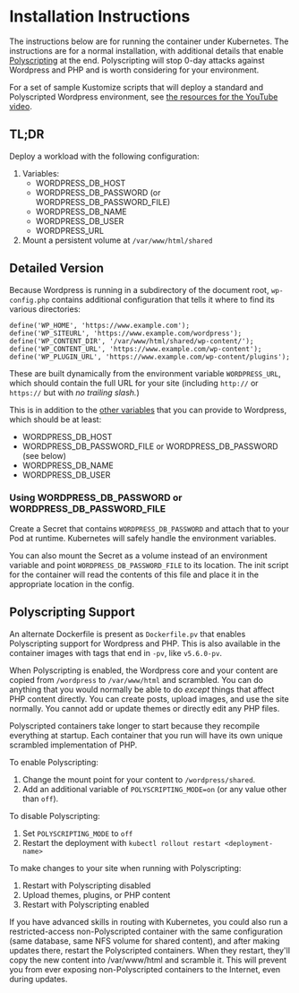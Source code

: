 # Installation Instructions

The instructions below are for running the container under Kubernetes. The instructions are for a normal installation, with additional details that enable [Polyscripting](https://polyverse.com/products/polyscripting-wordpress-security/) at the end. Polyscripting will stop 0-day attacks against Wordpress and PHP and is worth considering for your environment.

For a set of sample Kustomize scripts that will deploy a standard and Polyscripted Wordpress environment, see [the resources for the YouTube video](https://gitlab.com/monachus/channel/-/tree/master/resources/2020.06). 

## TL;DR

Deploy a workload with the following configuration:

1. Variables:
    - WORDPRESS_DB_HOST
    - WORDPRESS_DB_PASSWORD (or WORDPRESS_DB_PASSWORD_FILE)
    - WORDPRESS_DB_NAME
    - WORDPRESS_DB_USER
    - WORDPRESS_URL
2. Mount a persistent volume at `/var/www/html/shared`

## Detailed Version

Because Wordpress is running in a subdirectory of the document root, `wp-config.php` contains additional configuration that tells it where to find its various directories:

```
define('WP_HOME', 'https://www.example.com');
define('WP_SITEURL', 'https://www.example.com/wordpress');
define('WP_CONTENT_DIR', '/var/www/html/shared/wp-content/');
define('WP_CONTENT_URL', 'https://www.example.com/wp-content');
define('WP_PLUGIN_URL', 'https://www.example.com/wp-content/plugins');
```

These are built dynamically from the environment variable `WORDPRESS_URL`, which should contain the full URL for your site (including `http://` or `https://` but with _no trailing slash._)

This is in addition to the [other variables](https://hub.docker.com/_/wordpress/) that you can provide to Wordpress, which should be at least:

- WORDPRESS_DB_HOST
- WORDPRESS_DB_PASSWORD_FILE or WORDPRESS_DB_PASSWORD (see below)
- WORDPRESS_DB_NAME
- WORDPRESS_DB_USER

### Using WORDPRESS_DB_PASSWORD or WORDPRESS_DB_PASSWORD_FILE

Create a Secret that contains `WORDPRESS_DB_PASSWORD` and attach that to your Pod at runtime. Kubernetes will safely handle the environment variables.

You can also mount the Secret as a volume instead of an environment variable and point `WORDPRESS_DB_PASSWORD_FILE` to its location. The init script for the container will read the contents of this file and place it in the appropriate location in the config.

## Polyscripting Support

An alternate Dockerfile is present as `Dockerfile.pv` that enables Polyscripting support for Wordpress and PHP. This is also available in the container images with tags that end in `-pv`, like `v5.6.0-pv`.  

When Polyscripting is enabled, the Wordpress core and your content are copied from `/wordpress` to `/var/www/html` and scrambled. You can do anything that you would normally be able to do _except_ things that affect PHP content directly. You can create posts, upload images, and use the site normally. You cannot add or update themes or directly edit any PHP files.

Polyscripted containers take longer to start because they recompile everything at startup. Each container that you run will have its own unique scrambled implementation of PHP.

To enable Polyscripting: 

1. Change the mount point for your content to `/wordpress/shared`.
2. Add an additional variable of `POLYSCRIPTING_MODE=on` (or any value other than `off`). 

To disable Polyscripting:

1. Set `POLYSCRIPTING_MODE` to `off`
2. Restart the deployment with `kubectl rollout restart <deployment-name>`

To make changes to your site when running with Polyscripting:

1. Restart with Polyscripting disabled
2. Upload themes, plugins, or PHP content
3. Restart with Polyscripting enabled

If you have advanced skills in routing with Kubernetes, you could also run a restricted-access non-Polyscripted container with the same configuration (same database, same NFS volume for shared content), and after making updates there, restart the Polyscripted containers. When they restart, they'll copy the new content into /var/www/html and scramble it. This will prevent you from ever exposing non-Polyscripted containers to the Internet, even during updates.

